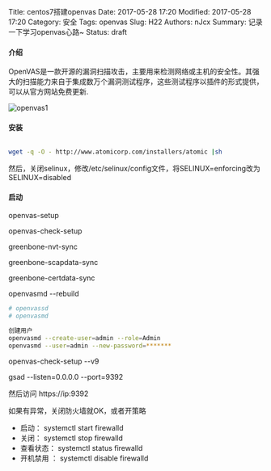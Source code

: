 Title: centos7搭建openvas 
Date: 2017-05-28 17:20
Modified: 2017-05-28 17:20
Category: 安全
Tags: openvas
Slug: H22
Authors: nJcx
Summary: 记录一下学习openvas心路~
Status: draft

#### 介绍
OpenVAS是一款开源的漏洞扫描攻击，主要用来检测网络或主机的安全性。其强大的扫描能力来自于集成数万个漏洞测试程序，这些测试程序以插件的形式提供，可以从官方网站免费更新.

![openvas1](../images/openvas1.jpg)

#### 安装

```bash

wget -q -O - http://www.atomicorp.com/installers/atomic |sh

```
然后，关闭selinux，修改/etc/selinux/config文件，将SELINUX=enforcing改为SELINUX=disabled

#### 启动

openvas-setup

openvas-check-setup

greenbone-nvt-sync

greenbone-scapdata-sync

greenbone-certdata-sync

openvasmd --rebuild


```bash
# openvassd
# openvasmd
```

```bash 
创建用户
openvasmd --create-user=admin --role=Admin
openvasmd --user=admin --new-password=*******

```
openvas-check-setup --v9

gsad --listen=0.0.0.0 --port=9392

然后访问 https://ip:9392

如果有异常，关闭防火墙就OK，或者开策略

- 启动： systemctl start firewalld
- 关闭： systemctl stop firewalld
- 查看状态： systemctl status firewalld 
- 开机禁用  ： systemctl disable firewalld
